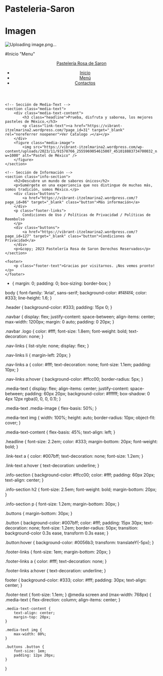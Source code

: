 # Pasteleria-Saron
# Imagen 
![Uploading image.png…]()

#Inicio "Menu"
<!DOCTYPE html>
<html lang="es">
<head>
    <meta charset="UTF-8">
    <meta name="viewport" content="width=device-width, initial-scale=1.0">
    <title>Pastelería Rosa de Saron</title>
    <link rel="stylesheet" href="styles.css"> <!-- Conexión con el archivo CSS -->
</head>
<body>
    <!-- Header -->
    <header class="header">
        <nav class="navbar">
            <a href="#" class="logo">Pastelería Rosa de Saron</a>
            <ul class="nav-links">
                <li><a href="#">Inicio</a></li>
                <li><a href="#">Menú</a></li>
                <li><a href="#">Contactos</a></li>
            </ul>
        </nav>
    </header>

    <!-- Sección de Media-Text -->
    <section class="media-text">
        <div class="media-text-content">
            <h3 class="headline">Prueba, disfruta y saborea, los mejores pasteles de México.</h3>
            <p class="link-text"><a href="https://vibrant-itzelmarina2.wordpress.com/?page_id=31" target="_blank" rel="noreferrer noopener">Ver Catalogo ↗</a></p>
        </div>
        <figure class="media-image">
            <img src="https://vibrant-itzelmarina2.wordpress.com/wp-content/uploads/2023/11/91578766_2555969054615007_451018883734700032_n.jpg?w=1000" alt="Pastel de México" />
        </figure>
    </section>

    <!-- Sección de Información -->
    <section class="info-section">
        <h2>Descubre un mundo de sabores únicos</h2>
        <p>Sumérgete en una experiencia que nos distingue de muchas más, somos tradición, somos México.</p>
        <div class="buttons">
            <a href="https://vibrant-itzelmarina2.wordpress.com/?page_id=86" target="_blank" class="button">Más información</a>
        </div>
        <p class="footer-links">
            Condiciones de Uso / Políticas de Privacidad / Políticas de Reembolso
        </p>
        <div class="buttons">
            <a href="https://vibrant-itzelmarina2.wordpress.com/?page_id=127" target="_blank" class="button">Condiciones de Privacidad</a>
        </div>
        <p>&copy; 2023 Pastelería Rosa de Saron Derechos Reservados</p>
    </section>

    <footer>
        <p class="footer-text">Gracias por visitarnos. ¡Nos vemos pronto!</p>
    </footer>
</body>
</html>

* {
    margin: 0;
    padding: 0;
    box-sizing: border-box;
}

body {
    font-family: 'Arial', sans-serif;
    background-color: #f4f4f4;
    color: #333;
    line-height: 1.6;
}

.header {
    background-color: #333;
    padding: 15px 0;
}

.navbar {
    display: flex;
    justify-content: space-between;
    align-items: center;
    max-width: 1200px;
    margin: 0 auto;
    padding: 0 20px;
}

.navbar .logo {
    color: #fff;
    font-size: 1.8em;
    font-weight: bold;
    text-decoration: none;
}

.nav-links {
    list-style: none;
    display: flex;
}

.nav-links li {
    margin-left: 20px;
}

.nav-links a {
    color: #fff;
    text-decoration: none;
    font-size: 1.1em;
    padding: 10px;
}

.nav-links a:hover {
    background-color: #ffcc00;
    border-radius: 5px;
}

.media-text {
    display: flex;
    align-items: center;
    justify-content: space-between;
    padding: 60px 20px;
    background-color: #ffffff;
    box-shadow: 0 4px 12px rgba(0, 0, 0, 0.1);
}

.media-text .media-image {
    flex-basis: 50%;
}

.media-text img {
    width: 100%;
    height: auto;
    border-radius: 10px;
    object-fit: cover;
}

.media-text-content {
    flex-basis: 45%;
    text-align: left;
}

.headline {
    font-size: 2.2em;
    color: #333;
    margin-bottom: 20px;
    font-weight: bold;
}

.link-text a {
    color: #007bff;
    text-decoration: none;
    font-size: 1.2em;
}

.link-text a:hover {
    text-decoration: underline;
}

.info-section {
    background-color: #ffcc00;
    color: #fff;
    padding: 60px 20px;
    text-align: center;
}

.info-section h2 {
    font-size: 2.5em;
    font-weight: bold;
    margin-bottom: 20px;
}

.info-section p {
    font-size: 1.2em;
    margin-bottom: 30px;
}

.buttons {
    margin-bottom: 30px;
}

.button {
    background-color: #007bff;
    color: #fff;
    padding: 15px 30px;
    text-decoration: none;
    font-size: 1.2em;
    border-radius: 50px;
    transition: background-color 0.3s ease, transform 0.3s ease;
}

.button:hover {
    background-color: #0056b3;
    transform: translateY(-5px);
}

.footer-links {
    font-size: 1em;
    margin-bottom: 20px;
}

.footer-links a {
    color: #fff;
    text-decoration: none;
}

.footer-links a:hover {
    text-decoration: underline;
}

footer {
    background-color: #333;
    color: #fff;
    padding: 30px;
    text-align: center;
}

.footer-text {
    font-size: 1.1em;
}
@media screen and (max-width: 768px) {
    .media-text {
        flex-direction: column;
        align-items: center;
    }

    .media-text-content {
        text-align: center;
        margin-top: 20px;
    }

    .media-text img {
        max-width: 80%;
    }

    .buttons .button {
        font-size: 1em;
        padding: 12px 20px;
    }
}
